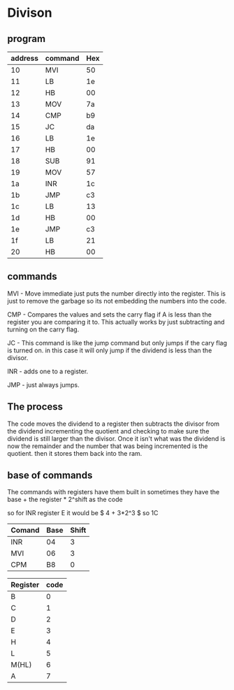 # Divison

## program

| address | command | Hex |
-----|--------|-------
10|MVI|50
11|LB|1e
12|HB|00
13|MOV|7a
14|CMP|b9
15|JC|da
16|LB|1e
17|HB|00
18|SUB|91
19|MOV|57
1a|INR|1c
1b|JMP|c3
1c|LB|13
1d|HB|00
1e|JMP|c3
1f|LB|21
20|HB|00

## commands

MVI - Move immediate just puts the number directly into the register. This is just to remove the garbage so its not embedding the numbers into the code.

CMP - Compares the values and sets the carry flag if A is less than the register you are comparing it to. This actually works by just subtracting and turning on the carry flag.

JC - This command is like the jump command but only jumps if the cary flag is turned on. in this case it will only jump if the dividend is less than the divisor.

INR - adds one to a register.

JMP - just always jumps.

## The process

The code moves the dividend to a register then subtracts the divisor from the dividend incrementing the quotient and checking to make sure the dividend is still larger than the divisor. Once it isn't what was the dividend is now the remainder and the number that was being incremented is the quotient. then it stores them back into the ram.

## base of commands

The commands with registers have them built in sometimes they have the base + the register * 2^shift as the code

so for INR register E it would be $ 4 + 3*2^3 $  so 1C

|Comand|Base|Shift
---|----|--
INR|04|3
MVI|06|3
CPM|B8|0

Register|code
----|----
B|0
C|1
D|2
E|3
H|4
L|5
M(HL)|6
A|7

